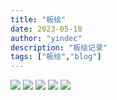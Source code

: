 ```yaml
---
title: "板绘"
date: 2023-05-18
author: "yindec"
description: "板绘记录"
tags: ["板绘","blog"]
---
```



![](/2023%E5%B9%B45%E6%9C%8824%E6%97%A5.png)
![](/2023%E5%B9%B45%E6%9C%8823%E6%97%A5.png)
![](/2023%E5%B9%B45%E6%9C%8822%E6%97%A5.png)
![](/2023%E5%B9%B45%E6%9C%8821%E6%97%A5.png)
![](/2023%E5%B9%B45%E6%9C%8820%E6%97%A5.png)